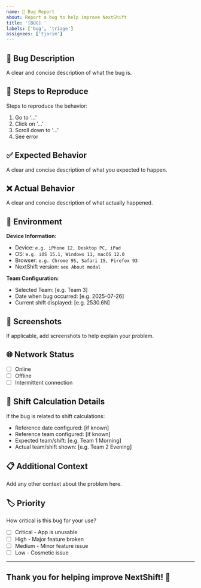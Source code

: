 ```yaml
---
name: 🐛 Bug Report
about: Report a bug to help improve NextShift
title: '[BUG] '
labels: ['bug', 'triage']
assignees: ['tjorim']
---
```


## 🐛 Bug Description
A clear and concise description of what the bug is.

## 🔄 Steps to Reproduce
Steps to reproduce the behavior:
1. Go to '...'
2. Click on '...'
3. Scroll down to '...'
4. See error

## ✅ Expected Behavior
A clear and concise description of what you expected to happen.

## ❌ Actual Behavior
A clear and concise description of what actually happened.

## 📱 Environment
**Device Information:**
- Device: `e.g. iPhone 12, Desktop PC, iPad`
- OS: `e.g. iOS 15.1, Windows 11, macOS 12.0`
- Browser: `e.g. Chrome 95, Safari 15, Firefox 93`
- NextShift version: `see About modal`

**Team Configuration:**
- Selected Team: [e.g. Team 3]
- Date when bug occurred: [e.g. 2025-07-26]
- Current shift displayed: [e.g. 2530.6N]

## 📸 Screenshots
If applicable, add screenshots to help explain your problem.

## 🌐 Network Status
- [ ] Online
- [ ] Offline
- [ ] Intermittent connection

## 🔧 Shift Calculation Details
If the bug is related to shift calculations:
- Reference date configured: [if known]
- Reference team configured: [if known]
- Expected team/shift: [e.g. Team 1 Morning]
- Actual team/shift shown: [e.g. Team 2 Evening]

## 📋 Additional Context
Add any other context about the problem here.

## 🏷️ Priority
How critical is this bug for your use?
- [ ] Critical - App is unusable
- [ ] High - Major feature broken
- [ ] Medium - Minor feature issue
- [ ] Low - Cosmetic issue

---

## Thank you for helping improve NextShift! 🚀